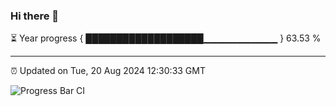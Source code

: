 ### Hi there 👋

⏳ Year progress { ███████████████████▁▁▁▁▁▁▁▁▁▁▁ } 63.53 %

---

⏰ Updated on Tue, 20 Aug 2024 12:30:33 GMT

![Progress Bar CI](https://github.com/liununu/liununu/workflows/Progress%20Bar%20CI/badge.svg)
